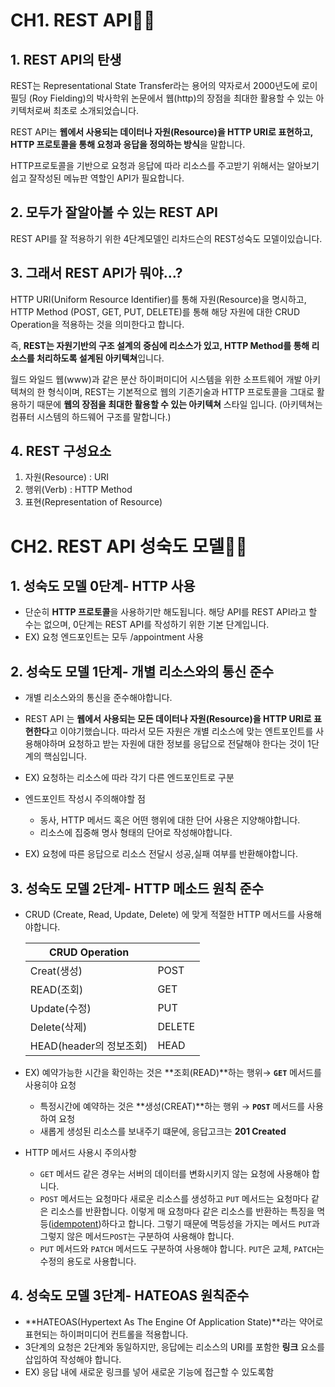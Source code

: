 # CH1. **REST API**💁🏻

## 1. REST API의 탄생

REST는 Representational State Transfer라는 용어의 약자로서 2000년도에 로이 필딩 (Roy Fielding)의 박사학위 논문에서 웹(http)의 장점을 최대한 활용할 수 있는 아키텍처로써 최초로 소개되었습니다.

REST API는 **웹에서 사용되는 데이터나 자원(Resource)을 HTTP URI로 표현하고, HTTP 프로토콜을 통해 요청과 응답을 정의하는 방식**을 말합니다.

HTTP프로토콜을 기반으로 요청과 응답에 따라 리소스를 주고받기 위해서는 알아보기 쉽고 잘작성된 메뉴판 역할인 API가 필요합니다. 

## 2. 모두가 잘알아볼 수 있는 REST API

REST API를 잘 적용하기 위한 4단계모델인 리차드슨의 REST성숙도 모델이있습니다. 


## 3. 그래서 REST API가 뭐야…?

HTTP URI(Uniform Resource Identifier)를 통해 자원(Resource)을 명시하고, HTTP Method (POST, GET, PUT, DELETE)를 통해 해당 자원에 대한 CRUD Operation을 적용하는 것을 의미한다고 합니다. 

즉, **REST는 자원기반의 구조 설계의 중심에 리소스가 있고, HTTP Method를 통해 리소스를 처리하도록 설계된 아키텍쳐**입니다. 

월드 와일드 웹(www)과 같은 분산 하이퍼미디어 시스템을 위한 소프트웨어 개발 아키텍쳐의 한 형식이며, REST는 기본적으로 웹의 기존기술과 HTTP 프로토콜을 그대로 활용하기 때문에 **웹의 장점을 최대한 활용할 수 있는 아키텍쳐** 스타일 입니다. (아키텍쳐는 컴퓨터 시스템의 하드웨어 구조를 말합니다.)

## 4. REST 구성요소

1. 자원(Resource) : URI
2. 행위(Verb) : HTTP Method
3. 표현(Representation of Resource)

# CH2. **REST API 성숙도 모델**💁🏻

## 1. 성숙도 모델 0단계- HTTP 사용

- 단순히 **HTTP 프로토콜**을 사용하기만 해도됩니다. 해당 API를 REST API라고 할 수는 없으며, 0단계는 REST API를 작성하기 위한 기본 단계입니다.
- EX) 요청 엔드포인트는 모두 /appointment 사용
    
    

## 2. 성숙도 모델 1단계- 개별 리소스와의 통신 준수

- 개별 리소스와의 통신을 준수해야합니다.
- REST API 는 **웹에서 사용되는 모든 데이터나 자원(Resource)을 HTTP URI로 표현한다**고 이야기했습니다. 따라서 모든 자원은 개별 리소스에 맞는 엔트포인트를 사용해야하며 요청하고 받는 자원에 대한 정보를 응답으로 전달해야 한다는 것이 1단계의 핵심입니다.
- EX) 요청하는 리소스에 따라 각기 다른 엔드포인트로 구분
    
    
- 엔드포인트 작성시 주의해야할 점
    - 동사, HTTP 메서드 혹은 어떤 행위에 대한 단어 사용은 지양해야합니다.
    - 리소스에 집중해 명사 형태의 단어로 작성해야합니다.
- EX) 요청에 따른 응답으로 리소스 전달시 성공,실패 여부를 반환해야합니다.
    
    

## 3. 성숙도 모델 2단계- HTTP 메소드 원칙 준수

- CRUD (Create, Read, Update, Delete) 에 맞게 적절한 HTTP 메서드를 사용해야합니다.
    
    
    | CRUD Operation |  |
    | --- | --- |
    | Creat(생성) | POST |
    | READ(조회) | GET |
    | Update(수정) | PUT |
    | Delete(삭제) | DELETE |
    | HEAD(header의 정보조회) | HEAD |
- EX) 예약가능한 시간을 확인하는 것은 **조회(READ)**하는 행위→ **`GET`** 메서드를 사용히야 요청
    - 특정시간에 예약하는 것은 **생성(CREAT)**하는 행위 → **`POST`** 메서드를 사용하여 요청
    - 새롭게 생성된 리소스를 보내주기 떄문에, 응답고크는 **201 Created**
    
    
- HTTP 메서드 사용시 주의사항
    - `GET` 메서드 같은 경우는 서버의 데이터를 변화시키지 않는 요청에 사용해야 합니다.
    - `POST` 메서드는 요청마다 새로운 리소스를 생성하고 `PUT` 메서드는 요청마다 같은 리소스를 반환합니다. 이렇게 매 요청마다 같은 리소스를 반환하는 특징을 멱등([idempotent](https://developer.mozilla.org/en-US/docs/Glossary/Idempotent))하다고 합니다. 그렇기 때문에 멱등성을 가지는 메서드 `PUT`과 그렇지 않은 메서드`POST`는 구분하여 사용해야 합니다.
    - `PUT` 메서드와 `PATCH` 메서드도 구분하여 사용해야 합니다. `PUT`은 교체, `PATCH`는 수정의 용도로 사용합니다.

## 4. 성숙도 모델 3단계- HATEOAS 원칙준수

- **HATEOAS(Hypertext As The Engine Of Application State)**라는 약어로 표현되는 하이퍼미디어 컨트롤을 적용합니다.
- 3단계의 요청은 2단계와 동일하지만, 응답에는 리소스의 URI를 포함한 **링크** 요소를 삽입하여 작성해야 합니다.
- EX) 응답 내에 새로운 링크를 넣어 새로운 기능에 접근할 수 있도록함
